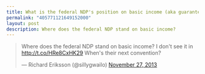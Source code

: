 ```yaml
---
title: What is the federal NDP's position on basic income (aka guaranteed minimum income)?
permalink: "405771121649152000"
layout: post
description: Where does the federal NDP stand on basic income?
---
```


<blockquote class="twitter-tweet" lang="en"><p>Where does the federal NDP stand on basic income? I don&#39;t see it in <a href="http://t.co/HRe8CxHK29">http://t.co/HRe8CxHK29</a> When&#39;s their next convention?</p>&mdash; Richard Eriksson (@sillygwailo) <a href="https://twitter.com/sillygwailo/statuses/405771121649152000">November 27, 2013</a></blockquote>
<script async src="//platform.twitter.com/widgets.js" charset="utf-8"></script>